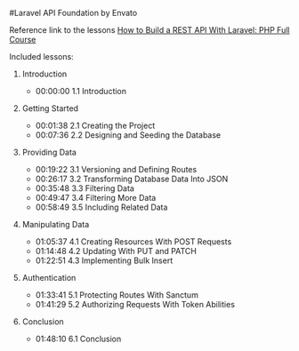#Laravel API Foundation by Envato

Reference link to the lessons [How to Build a REST API With Laravel: PHP Full Course](https://www.youtube.com/watch?v=YGqCZjdgJJk&t=4969s&ab_channel=EnvatoTuts%2B)

Included lessons:

1. Introduction

    - 00:00:00 1.1 Introduction

2. Getting Started

    - 00:01:38 2.1 Creating the Project
    - 00:07:36 2.2 Designing and Seeding the Database

3. Providing Data

    - 00:19:22 3.1 Versioning and Defining Routes
    - 00:26:17 3.2 Transforming Database Data Into JSON
    - 00:35:48 3.3 Filtering Data
    - 00:49:47 3.4 Filtering More Data
    - 00:58:49 3.5 Including Related Data

4. Manipulating Data

    - 01:05:37 4.1 Creating Resources With POST Requests
    - 01:14:48 4.2 Updating With PUT and PATCH
    - 01:22:51 4.3 Implementing Bulk Insert

5. Authentication

    - 01:33:41 5.1 Protecting Routes With Sanctum
    - 01:41:29 5.2 Authorizing Requests With Token Abilities

6. Conclusion
    - 01:48:10 6.1 Conclusion
